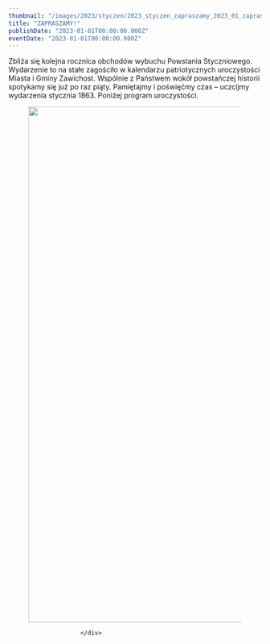 ```yaml
---
thumbnail: "/images/2023/styczen/2023_styczen_zapraszamy_2023_01_zapraszamy_Powstanie-styczniowe-2023-plakat-na-strone-724x1024.jpg"
title: "ZAPRASZAMY!"
publishDate: "2023-01-01T00:00:00.000Z"
eventDate: "2023-01-01T00:00:00.000Z"
---
```


<div class="entry-content">
							
							
<p>Zbliża się kolejna rocznica obchodów wybuchu Powstania Styczniowego. Wydarzenie to na stałe zagościło w kalendarzu patriotycznych uroczystości Miasta i Gminy Zawichost. Wspólnie z Państwem wokół powstańczej historii spotykamy się już po raz piąty. Pamiętajmy i poświęćmy czas – uczcijmy wydarzenia stycznia 1863. Poniżej program uroczystości.</p>



<figure class="wp-block-image size-large"><a href="http://mgok-zawichost.pl/wp-content/uploads/2023/01/Powstanie-styczniowe-2023-plakat-na-strone.jpg"><img fetchpriority="high" decoding="async" width="724" height="1024" src="/images/2023/styczen/2023_styczen_zapraszamy_2023_01_zapraszamy_Powstanie-styczniowe-2023-plakat-na-strone-724x1024.jpg" alt="" class="wp-image-9150" srcset="/images/2023/styczen/2023_styczen_zapraszamy_2023_01_zapraszamy_Powstanie-styczniowe-2023-plakat-na-strone-724x1024.jpg 724w, /images/2023/styczen/Powstanie-styczniowe-2023-plakat-na-strone-212x300.jpg 212w, /images/2023/styczen/Powstanie-styczniowe-2023-plakat-na-strone-768x1086.jpg 768w, /images/2023/styczen/Powstanie-styczniowe-2023-plakat-na-strone.jpg 800w" sizes="(max-width: 724px) 100vw, 724px"></a></figure>
						
						</div>
